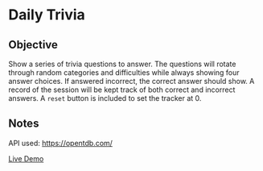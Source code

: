 # Daily Trivia

## Objective
Show a series of trivia questions to answer. The questions will rotate through random categories and difficulties while always showing four answer choices. If answered incorrect, the correct answer should show. A record of the session will be kept track of both correct and incorrect answers. A `reset` button is included to set the tracker at 0.   


## Notes
API used: https://opentdb.com/    

[Live Demo](http://trivia.ziggysauce.surge.sh/)  
